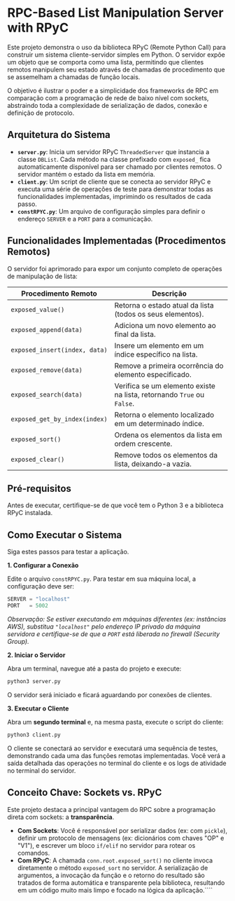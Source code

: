 # RPC-Based List Manipulation Server with RPyC

Este projeto demonstra o uso da biblioteca RPyC (Remote Python Call) para construir um sistema cliente-servidor simples em Python. O servidor expõe um objeto que se comporta como uma lista, permitindo que clientes remotos manipulem seu estado através de chamadas de procedimento que se assemelham a chamadas de função locais.

O objetivo é ilustrar o poder e a simplicidade dos frameworks de RPC em comparação com a programação de rede de baixo nível com sockets, abstraindo toda a complexidade de serialização de dados, conexão e definição de protocolo.

## Arquitetura do Sistema

*   **`server.py`**: Inicia um servidor RPyC `ThreadedServer` que instancia a classe `DBList`. Cada método na classe prefixado com `exposed_` fica automaticamente disponível para ser chamado por clientes remotos. O servidor mantém o estado da lista em memória.
*   **`client.py`**: Um script de cliente que se conecta ao servidor RPyC e executa uma série de operações de teste para demonstrar todas as funcionalidades implementadas, imprimindo os resultados de cada passo.
*   **`constRPYC.py`**: Um arquivo de configuração simples para definir o endereço `SERVER` e a `PORT` para a comunicação.

## Funcionalidades Implementadas (Procedimentos Remotos)

O servidor foi aprimorado para expor um conjunto completo de operações de manipulação de lista:

| Procedimento Remoto           | Descrição                                                    |
| ----------------------------- | -------------------------------------------------------------- |
| `exposed_value()`             | Retorna o estado atual da lista (todos os seus elementos).      |
| `exposed_append(data)`        | Adiciona um novo elemento ao final da lista.                   |
| `exposed_insert(index, data)` | Insere um elemento em um índice específico na lista.            |
| `exposed_remove(data)`        | Remove a primeira ocorrência do elemento especificado.         |
| `exposed_search(data)`        | Verifica se um elemento existe na lista, retornando `True` ou `False`. |
| `exposed_get_by_index(index)` | Retorna o elemento localizado em um determinado índice.           |
| `exposed_sort()`              | Ordena os elementos da lista em ordem crescente.               |
| `exposed_clear()`             | Remove todos os elementos da lista, deixando-a vazia.          |

## Pré-requisitos

Antes de executar, certifique-se de que você tem o Python 3 e a biblioteca RPyC instalada.


## Como Executar o Sistema

Siga estes passos para testar a aplicação.

**1. Configurar a Conexão**

Edite o arquivo `constRPYC.py`. Para testar em sua máquina local, a configuração deve ser:

```python
SERVER = "localhost"
PORT   = 5002
```
*Observação: Se estiver executando em máquinas diferentes (ex: instâncias AWS), substitua `"localhost"` pelo endereço IP privado da máquina servidora e certifique-se de que a `PORT` está liberada no firewall (Security Group).*

**2. Iniciar o Servidor**

Abra um terminal, navegue até a pasta do projeto e execute:

```bash
python3 server.py
```
O servidor será iniciado e ficará aguardando por conexões de clientes.

**3. Executar o Cliente**

Abra um **segundo terminal** e, na mesma pasta, execute o script do cliente:

```bash
python3 client.py
```

O cliente se conectará ao servidor e executará uma sequência de testes, demonstrando cada uma das funções remotas implementadas. Você verá a saída detalhada das operações no terminal do cliente e os logs de atividade no terminal do servidor.

## Conceito Chave: Sockets vs. RPyC

Este projeto destaca a principal vantagem do RPC sobre a programação direta com sockets: a **transparência**.

*   **Com Sockets**: Você é responsável por serializar dados (ex: com `pickle`), definir um protocolo de mensagens (ex: dicionários com chaves "OP" e "V1"), e escrever um bloco `if/elif` no servidor para rotear os comandos.
*   **Com RPyC**: A chamada `conn.root.exposed_sort()` no cliente invoca diretamente o método `exposed_sort` no servidor. A serialização de argumentos, a invocação da função e o retorno do resultado são tratados de forma automática e transparente pela biblioteca, resultando em um código muito mais limpo e focado na lógica da aplicação.````